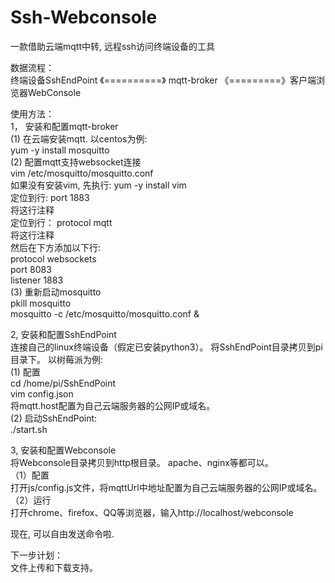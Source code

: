 # Ssh-Webconsole
一款借助云端mqtt中转, 远程ssh访问终端设备的工具    
    
数据流程：    
终端设备SshEndPoint 《==========》  mqtt-broker  《=========》客户端浏览器WebConsole    
    
使用方法：    
1， 安装和配置mqtt-broker    
(1) 在云端安装mqtt. 以centos为例:    
yum -y install mosquitto    
(2) 配置mqtt支持websocket连接    
vim /etc/mosquitto/mosquitto.conf    
如果没有安装vim, 先执行: yum -y install vim    
定位到行: port 1883    
将这行注释    
定位到行： protocol mqtt    
将这行注释    
然后在下方添加以下行:    
protocol websockets    
port 8083    
listener 1883    
(3) 重新启动mosquitto    
pkill mosquitto    
mosquitto -c /etc/mosquitto/mosquitto.conf &    
    
2, 安装和配置SshEndPoint    
连接自己的linux终端设备（假定已安装python3）。 将SshEndPoint目录拷贝到pi目录下。 以树莓派为例:    
(1) 配置    
cd /home/pi/SshEndPoint    
vim config.json    
将mqtt.host配置为自己云端服务器的公网IP或域名。    
(2) 启动SshEndPoint:    
./start.sh    
    
3, 安装和配置Webconsole    
将Webconsole目录拷贝到http根目录。 apache、nginx等都可以。    
（1）配置    
打开js/config.js文件，将mqttUrl中地址配置为自己云端服务器的公网IP或域名。    
（2）运行    
打开chrome、firefox、QQ等浏览器，输入http://localhost/webconsole    
    
现在, 可以自由发送命令啦.    
    
下一步计划：    
文件上传和下载支持。    
    
    
    

